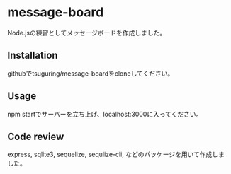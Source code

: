 # message-board

Node.jsの練習としてメッセージボードを作成しました。

## Installation
githubでtsuguring/message-boardをcloneしてください。



## Usage

npm startでサーバーを立ち上げ、localhost:3000に入ってください。

## Code review

express, sqlite3, sequelize, sequlize-cli, などのパッケージを用いて作成しました。
